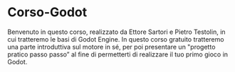 # Corso-Godot
Benvenuto in questo corso, realizzato da Ettore Sartori e Pietro Testolin, in cui tratteremo le basi di Godot Engine. In questo corso gratuito tratteremo una parte introduttiva sul motore in sé, per poi presentare un "progetto pratico passo passo” al fine di permetterti di realizzare il tuo primo gioco in Godot.
